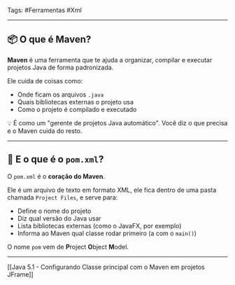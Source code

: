 
Tags: #Ferramentas #Xml

---
## 📦 O que é Maven?

**Maven** é uma ferramenta que te ajuda a organizar, compilar e executar projetos Java de forma padronizada.

Ele cuida de coisas como:

- Onde ficam os arquivos `.java`
- Quais bibliotecas externas o projeto usa
- Como o projeto é compilado e executado

💡 É como um "gerente de projetos Java automático". Você diz o que precisa e o Maven cuida do resto.

---

## 📄 E o que é o `pom.xml`?

O `pom.xml` é o **coração do Maven**.

Ele é um arquivo de texto em formato XML, ele fica dentro de uma pasta chamada `Project Files`, e serve para:

- Define o nome do projeto
- Diz qual versão do Java usar
- Lista bibliotecas externas (como o JavaFX, por exemplo)
- Informa ao Maven qual classe rodar primeiro (a com o `main()`)

O nome `pom` vem de **P**roject **O**bject **M**odel.

---
[[Java 5.1 - Configurando Classe principal com o Maven em projetos JFrame]]